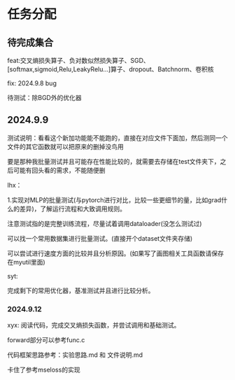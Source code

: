 # 任务分配

## 待完成集合

feat:交叉熵损失算子、负对数似然损失算子、SGD、[softmax,sigmoid,Relu,LeakyRelu...]算子、dropout、Batchnorm、卷积核

fix: 2024.9.8 bug

待测试：除BGD外的优化器

## 2024.9.9

测试说明：看看这个新加功能能不能跑的，直接在对应文件下面加，然后测同一个文件的其它函数就可以把原来的删掉没鸟用

要是那种我批量测试并且可能存在性能比较的，就需要去存储在test文件夹下，之后可能有回头看的需求，不能随便删

lhx：

1.实现对MLP的批量测试(与pytorch进行对比，比较一些更细节的量，比如grad什么的差异)，了解运行流程和大致调用规则。

注意测试指的是完整训练流程，尽量试着调用dataloader(没怎么测试过)

可以找一个常用数据集进行批量测试。(直接开个dataset文件夹存储)

可以尝试进行速度方面的比较并且分析原因。(如果写了画图相关工具函数请保存在myutil里面)

syt:

完成剩下的常用优化器，基准测试并且进行比较分析。

### 2024.9.12

xyx: 阅读代码，完成交叉熵损失函数，并尝试调用和基础测试。

forward部分可以参考func.c

代码框架思路参考：实验思路.md 和 文件说明.md

卡住了参考mseloss的实现
